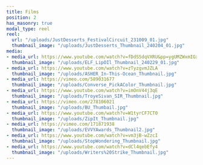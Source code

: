 ```yaml
---
title: Films
position: 2
has_masonry: true
modal_type: reel
reel:
  url: "/uploads/JustDesserts_FestivalCircuit_231009_01.jpg"
  thumbnail_image: "/uploads/JustDesserts_Thumbnail_240204_01.jpg"
media:
- media_url: https://www.youtube.com/watch?v=fDdSSdqVXRU&pp=ygUMZWxmIGxpcCBvaWwg
  thumbnail_image: "/uploads/ELF_LipOIl_Thumbnail_240229_01.jpg"
- media_url: https://www.youtube.com/watch?v=zTyzgvmJZLA
  thumbnail_image: "/uploads/ASHER_In-This-Ocean_Thumbnail.jpg"
- media_url: https://vimeo.com/589031677
  thumbnail_image: "/uploads/Converse_PickAColor_Thumbnail.jpg"
- media_url: https://www.youtube.com/watch?v=imOnV44j3qE
  thumbnail_image: "/uploads/TroyeSivan_SIR_Thumbnail.jpg"
- media_url: https://vimeo.com/278106021
  thumbnail_image: "/uploads/BU_Thumbail.jpg"
- media_url: https://www.youtube.com/watch?v=W1tyrCF7CT0
  thumbnail_image: "/uploads/ZipIt_Thumbnail.jpg"
- media_url: https://vimeo.com/171871938
  thumbnail_image: "/uploads/EVVYAwards_Thumbnail2.jpg"
- media_url: https://www.youtube.com/watch?v=vm3jB-wZzcI
  thumbnail_image: "/uploads/StopWondering_Thumbnail.jpg"
- media_url: https://www.youtube.com/watch?v=dCl4qebEfy4
  thumbnail_image: "/uploads/Writers%20Strike_Thumbnail.jpg"
---
```


